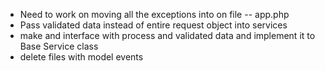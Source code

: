 - Need to work on moving all the exceptions into on file -- app.php
- Pass validated data instead of entire request object into services
- make and interface with process and validated data and implement it to Base Service class
- delete files with model events

